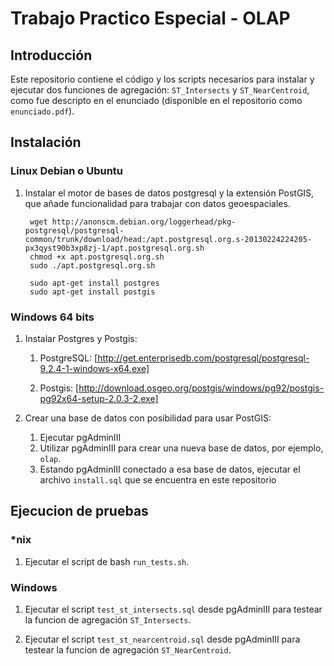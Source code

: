 # Trabajo Practico Especial - OLAP

## Introducción

Este repositorio contiene el código y los scripts necesarios para instalar y
ejecutar dos funciones de agregación: `ST_Intersects` y `ST_NearCentroid`, como
fue descripto en el enunciado (disponible en el repositorio como
`enunciado.pdf`).

## Instalación

### Linux Debian o Ubuntu

1. Instalar el motor de bases de datos postgresql y la extensión PostGIS, que
   añade funcionalidad para trabajar con datos geoespaciales.

        wget http://anonscm.debian.org/loggerhead/pkg-postgresql/postgresql-common/trunk/download/head:/apt.postgresql.org.s-20130224224205-px3qyst90b3xp8zj-1/apt.postgresql.org.sh
        chmod +x apt.postgresql.org.sh
        sudo ./apt.postgresql.org.sh

        sudo apt-get install postgres
        sudo apt-get install postgis

### Windows 64 bits

1. Instalar Postgres y Postgis:

    1.  PostgreSQL: [http://get.enterprisedb.com/postgresql/postgresql-9.2.4-1-windows-x64.exe]

    1.  Postgis: [http://download.osgeo.org/postgis/windows/pg92/postgis-pg92x64-setup-2.0.3-2.exe]

2. Crear una base de datos con posibilidad para usar PostGIS:

    1.   Ejecutar pgAdminIII
    1.   Utilizar pgAdminIII para crear una nueva base de datos, por ejemplo, `olap`.
    1.   Estando pgAdminIII conectado a esa base de datos, ejecutar el archivo
         `install.sql` que se encuentra en este repositorio

## Ejecucion de pruebas

### \*nix

1.  Ejecutar el script de bash `run_tests.sh`.

### Windows

1.  Ejecutar el script `test_st_intersects.sql` desde pgAdminIII para testear la
    funcion de agregación `ST_Intersects`.

2.  Ejecutar el script `test_st_nearcentroid.sql` desde pgAdminIII para testear la
    funcion de agregación `ST_NearCentroid`.
